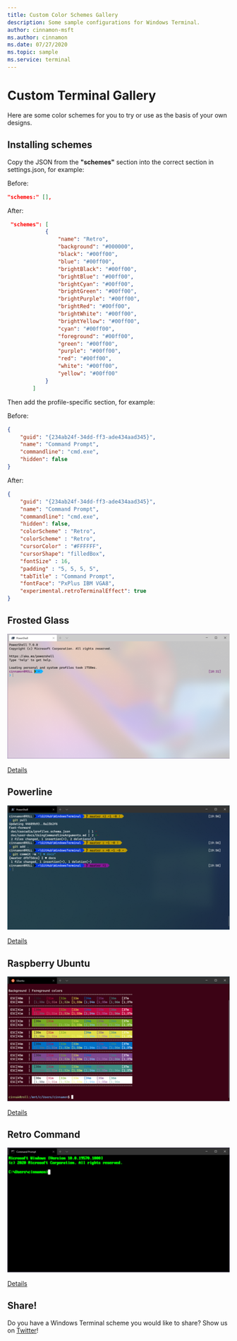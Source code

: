 ```yaml
---
title: Custom Color Schemes Gallery
description: Some sample configurations for Windows Terminal.
author: cinnamon-msft
ms.author: cinnamon
ms.date: 07/27/2020
ms.topic: sample
ms.service: terminal
---
```


# Custom Terminal Gallery

Here are some color schemes for you to try or use as the basis of your own designs.

## Installing schemes

Copy the JSON from the **"schemes"** section into the correct section in settings.json, for example:

Before:

```json
"schemes:" [],
```

After:

```json
 "schemes": [
            {
                "name": "Retro",
                "background": "#000000",
                "black": "#00ff00",
                "blue": "#00ff00",
                "brightBlack": "#00ff00",
                "brightBlue": "#00ff00",
                "brightCyan": "#00ff00",
                "brightGreen": "#00ff00",
                "brightPurple": "#00ff00",
                "brightRed": "#00ff00",
                "brightWhite": "#00ff00",
                "brightYellow": "#00ff00",
                "cyan": "#00ff00",
                "foreground": "#00ff00",
                "green": "#00ff00",
                "purple": "#00ff00",
                "red": "#00ff00",
                "white": "#00ff00",
                "yellow": "#00ff00"
            }
        ]
```

Then add the profile-specific section, for example:

Before:

```json
{
    "guid": "{234ab24f-34dd-ff3-ade434aad345}",
    "name": "Command Prompt",
    "commandline": "cmd.exe",
    "hidden": false
}
```

After:

```json
{
    "guid": "{234ab24f-34dd-ff3-ade434aad345}",
    "name": "Command Prompt",
    "commandline": "cmd.exe",
    "hidden": false,
    "colorScheme" : "Retro",
    "colorScheme" : "Retro",
    "cursorColor" : "#FFFFFF",
    "cursorShape": "filledBox",
    "fontSize" : 16,
    "padding" : "5, 5, 5, 5",
    "tabTitle" : "Command Prompt",
    "fontFace": "PxPlus IBM VGA8",
    "experimental.retroTerminalEffect": true
}
```

## Frosted Glass

![Windows Terminal Frosted Glass Theme](./../images/frosted-glass-theme.png)

[Details](frosted-glass-theme)

## Powerline

![Windows Terminal Powerline PowerShell](./../images/powerline-powershell.png)

[Details](powerline-in-powershell)

## Raspberry Ubuntu

![Windows Terminal Raspberry Ubuntu](./../images/raspberry-ubuntu.png)

[Details](raspberry-ubuntu)

## Retro Command

![Windows Terminal Retro Command Prompt](./../images/retro-command-prompt.png)

[Details](retro-command-prompt)

## Share!

Do you have a Windows Terminal scheme you would like to share? Show us on [Twitter](https://twitter.com/WindowsDocs)!